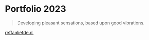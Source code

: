 # Portfolio 2023

> Developing pleasant sensations, based upon good vibrations.

[reffanliefde.nl](https://reffanliefde.nl)
